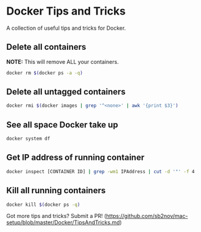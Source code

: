# Docker Tips and Tricks

A collection of useful tips and tricks for Docker.

## Delete all containers

**NOTE:** This will remove ALL your containers.

```sh
docker rm $(docker ps -a -q)
```

## Delete all untagged containers

```sh
docker rmi $(docker images | grep '^<none>' | awk '{print $3}')
```

## See all space Docker take up

```sh
docker system df
```

## Get IP address of running container

```sh
docker inspect [CONTAINER ID] | grep -wm1 IPAddress | cut -d '"' -f 4
```

## Kill all running containers

```sh
docker kill $(docker ps -q)
```

Got more tips and tricks? Submit a PR! (https://github.com/sb2nov/mac-setup/blob/master/Docker/TipsAndTricks.md)
